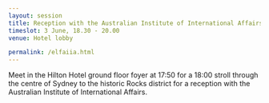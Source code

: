 ```yaml
---
layout: session
title: Reception with the Australian Institute of International Affairs NSW
timeslot: 3 June, 18.30 - 20.00
venue: Hotel lobby

permalink: /elfaiia.html
---
```

Meet in the Hilton Hotel ground  floor foyer at 17:50 for a 18:00 stroll through the centre of Sydney to the historic Rocks district for a reception with the Australian Institute of International Affairs.